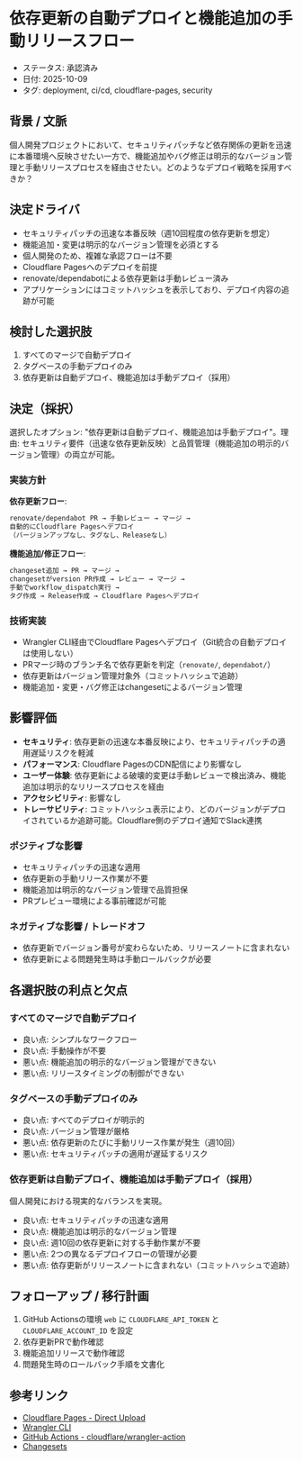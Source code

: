 # 依存更新の自動デプロイと機能追加の手動リリースフロー

- ステータス: 承認済み
- 日付: 2025-10-09
- タグ: deployment, ci/cd, cloudflare-pages, security

## 背景 / 文脈

個人開発プロジェクトにおいて、セキュリティパッチなど依存関係の更新を迅速に本番環境へ反映させたい一方で、機能追加やバグ修正は明示的なバージョン管理と手動リリースプロセスを経由させたい。どのようなデプロイ戦略を採用すべきか？

## 決定ドライバ

- セキュリティパッチの迅速な本番反映（週10回程度の依存更新を想定）
- 機能追加・変更は明示的なバージョン管理を必須とする
- 個人開発のため、複雑な承認フローは不要
- Cloudflare Pagesへのデプロイを前提
- renovate/dependabotによる依存更新は手動レビュー済み
- アプリケーションにはコミットハッシュを表示しており、デプロイ内容の追跡が可能

## 検討した選択肢

1. すべてのマージで自動デプロイ
2. タグベースの手動デプロイのみ
3. 依存更新は自動デプロイ、機能追加は手動デプロイ（採用）

## 決定（採択）

選択したオプション: "依存更新は自動デプロイ、機能追加は手動デプロイ"。理由: セキュリティ要件（迅速な依存更新反映）と品質管理（機能追加の明示的バージョン管理）の両立が可能。

### 実装方針

**依存更新フロー**:

```txt
renovate/dependabot PR → 手動レビュー → マージ →
自動的にCloudflare Pagesへデプロイ
（バージョンアップなし、タグなし、Releaseなし）
```

**機能追加/修正フロー**:

```txt
changeset追加 → PR → マージ →
changesetがversion PR作成 → レビュー → マージ →
手動でworkflow_dispatch実行 →
タグ作成 → Release作成 → Cloudflare Pagesへデプロイ
```

### 技術実装

- Wrangler CLI経由でCloudflare Pagesへデプロイ（Git統合の自動デプロイは使用しない）
- PRマージ時のブランチ名で依存更新を判定（`renovate/`, `dependabot/`）
- 依存更新はバージョン管理対象外（コミットハッシュで追跡）
- 機能追加・変更・バグ修正はchangesetによるバージョン管理

## 影響評価

- **セキュリティ**: 依存更新の迅速な本番反映により、セキュリティパッチの適用遅延リスクを軽減
- **パフォーマンス**: Cloudflare PagesのCDN配信により影響なし
- **ユーザー体験**: 依存更新による破壊的変更は手動レビューで検出済み、機能追加は明示的なリリースプロセスを経由
- **アクセシビリティ**: 影響なし
- **トレーサビリティ**: コミットハッシュ表示により、どのバージョンがデプロイされているか追跡可能。Cloudflare側のデプロイ通知でSlack連携

### ポジティブな影響

- セキュリティパッチの迅速な適用
- 依存更新の手動リリース作業が不要
- 機能追加は明示的なバージョン管理で品質担保
- PRプレビュー環境による事前確認が可能

### ネガティブな影響 / トレードオフ

- 依存更新でバージョン番号が変わらないため、リリースノートに含まれない
- 依存更新による問題発生時は手動ロールバックが必要

## 各選択肢の利点と欠点

### すべてのマージで自動デプロイ

- 良い点: シンプルなワークフロー
- 良い点: 手動操作が不要
- 悪い点: 機能追加の明示的なバージョン管理ができない
- 悪い点: リリースタイミングの制御ができない

### タグベースの手動デプロイのみ

- 良い点: すべてのデプロイが明示的
- 良い点: バージョン管理が厳格
- 悪い点: 依存更新のたびに手動リリース作業が発生（週10回）
- 悪い点: セキュリティパッチの適用が遅延するリスク

### 依存更新は自動デプロイ、機能追加は手動デプロイ（採用）

個人開発における現実的なバランスを実現。

- 良い点: セキュリティパッチの迅速な適用
- 良い点: 機能追加は明示的なバージョン管理
- 良い点: 週10回の依存更新に対する手動作業が不要
- 悪い点: 2つの異なるデプロイフローの管理が必要
- 悪い点: 依存更新がリリースノートに含まれない（コミットハッシュで追跡）

## フォローアップ / 移行計画

1. GitHub Actionsの環境 `web` に `CLOUDFLARE_API_TOKEN` と `CLOUDFLARE_ACCOUNT_ID` を設定
2. 依存更新PRで動作確認
3. 機能追加リリースで動作確認
4. 問題発生時のロールバック手順を文書化

## 参考リンク

- [Cloudflare Pages - Direct Upload](https://developers.cloudflare.com/pages/platform/direct-upload/)
- [Wrangler CLI](https://developers.cloudflare.com/workers/wrangler/)
- [GitHub Actions - cloudflare/wrangler-action](https://github.com/cloudflare/wrangler-action)
- [Changesets](https://github.com/changesets/changesets)
